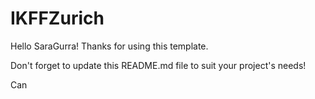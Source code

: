 # IKFFZurich

Hello SaraGurra! Thanks for using this template.

Don't forget to update this README.md file to suit your project's needs!

Can
